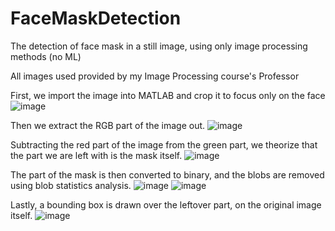 # FaceMaskDetection
The detection of face mask in a still image, using only image processing methods (no ML)

All images used provided by my Image Processing course's Professor

First, we import the image into MATLAB and crop it to focus only on the face
![image](https://user-images.githubusercontent.com/68658710/128357335-c61885b2-1a3e-4da9-958b-e4258e586e16.png)

Then we extract the RGB part of the image out.
![image](https://user-images.githubusercontent.com/68658710/128357396-959a16a8-ebb4-4eed-9acb-59cdebda6e4f.png)

Subtracting the red part of the image from the green part, we theorize that the part we are left with is the mask itself.
![image](https://user-images.githubusercontent.com/68658710/128357448-fbfb1231-12e6-498a-bf46-d29ffc32a536.png)

The part of the mask is then converted to binary, and the blobs are removed using blob statistics analysis.
![image](https://user-images.githubusercontent.com/68658710/128357548-a4b9e91b-0bd8-42e2-b0c3-6ed8771d54de.png)
![image](https://user-images.githubusercontent.com/68658710/128357571-93cfd0fa-95af-47ab-84a5-b61e89ab16c3.png)


Lastly, a bounding box is drawn over the leftover part, on the original image itself.
![image](https://user-images.githubusercontent.com/68658710/128357610-086f27f4-b3fe-4cde-ae02-9173ae89e871.png)
